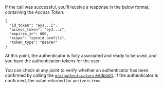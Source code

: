 If the call was successful, you'll receive a response in the below format, containing the <dfn data-key="access-token">Access Token</dfn>:

```
{
  "id_token": "eyJ...i",
  "access_token": "eyJ...i",
  "expires_in": 600,
  "scope": "openid profile",
  "token_type": "Bearer"
}
```

At this point, the authenticator is fully associated and ready to be used, and you have the authentication tokens for the user.

You can check at any point to verify whether an authenticator has been confirmed by calling the [`mfa/authenticators` endpoint](/mfa/guides/mfa-api/manage#list-authenticators). If the authenticator is confirmed, the value returned for `active` is `true`.